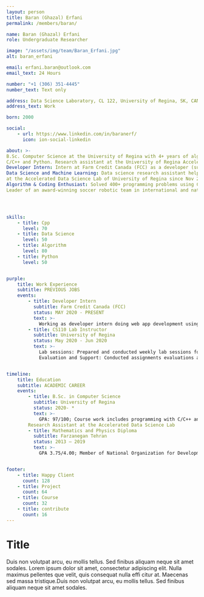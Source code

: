 ```yaml
---
layout: person
title: Baran (Ghazal) Erfani
permalink: /members/baran/

name: Baran (Ghazal) Erfani
role: Undergraduate Researcher

image: "/assets/img/team/Baran_Erfani.jpg"
alt: baran_erfani

email: erfani.baran@outlook.com
email_text: 24 Hours

number: "+1 (306) 351-4445"
number_text: Text only

address: Data Science Laboratory, CL 122, University of Regina, SK, CANADA.
address_text: Work

born: 2000

social:
    - url: https://www.linkedin.com/in/baranerf/
      icon: ion-social-linkedin

about: >-
B.Sc. Computer Science at the University of Regina with 4+ years of algorithm programming experience using
C/C++ and Python. Research assistant at the University of Regina Accelerated Data Science Lab.
Developer Intern: Intern at Farm Credit Canada (FCC) as a developer (summar 2020). Using JS, Java and Angular, Spring Boot frameworks developing a web-app.
Data Science and Machine Learning: Data science research assistant helping to provide business data solutions
at the Accelerated Data Science Lab of University of Regina since Nov 2019.
Algorithm & Coding Enthusiast: Solved 400+ programming problems using C/C++ for computer Olympiad.
Leader of an award-winning soccer robotic team in international and national venues. 




skills:
    - title: Cpp
      level: 70
    - title: Data Science
      level: 50
    - title: Algorithm
	  level: 80
	- title: Python
	  level: 50


purple:
    title: Work Experience
    subtitle: PREVIOUS JOBS
    events:
        - title: Developer Intern
          subtitle: Farm Credit Canada (FCC) 
          status: MAY 2020 - PRESENT
          text: >-
            Working as developer intern doing web app development using Java, Spring boot, Java Script, and Angular.
        - title: CS110 Lab Instructor
          subtitle: University of Regina
          status: May 2020 - Jun 2020
          text: >-
            Lab sessions: Prepared and conducted weekly lab sessions for Programming and Problem Solving course.
            Evaluation and Support: Conducted assignments evaluations and provided workstation support to the students.


timeline:
    title: Education
    subtitle: ACADEMIC CAREER
    events:
        - title: B.Sc. in Computer Science
          subtitle: University of Regina
          status: 2020- *
          text: >- 
            GPA: 97/100; Course work includes programming with C/C++ and data structures
	    Research Assistant at the Accelerated Data Science Lab
        - title: Mathematics and Physics Diploma
          subtitle: Farzanegan Tehran
          status: 2013 – 2019
          text: >- 
            GPA 3.75/4.00; Member of National Organization for Development of Exceptional Talents (NODET)


footer:
    - title: Happy Client
      count: 128
    - title: Project
      count: 64
    - title: Course
      count: 32
    - title: contribute
      count: 16
---
```


# Title
Duis non volutpat arcu, eu mollis tellus. Sed finibus aliquam neque sit amet sodales. 
Lorem ipsum dolor sit amet, consectetur adipiscing elit. Nulla maximus pellentes que velit, 
quis consequat nulla effi citur at. Maecenas sed massa tristique.Duis non volutpat arcu, 
eu mollis tellus. Sed finibus aliquam neque sit amet sodales.
